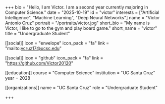 +++
bio = "Hello, I am Victor. I am a second year currently majoring in Computer Science."
date = "2025-10-19"
id = "victor"
interests = ["Artificial Intelligence", "Machine Learning", "Deep Neural Networks"]
name = "Victor Antonio Cruz"
portrait = "/portraits/victor.jpg"
short_bio = "My name is Victor, I like to go to the gym and play board game."
short_name = "victor"
title = "Undergraduate Student"

[[social]]
    icon = "envelope"
    icon_pack = "fa"
    link = "mailto:vcruz17@ucsc.edu"

[[social]]
    icon = "github"
    icon_pack = "fa"
    link = "https://github.com/Victor20120"

[[education]]
    course = "Computer Science"
    institution = "UC Santa Cruz"
    year = 2028

[[organizations]]
    name = "UC Santa Cruz"
    role = "Undergraduate Student"

+++

